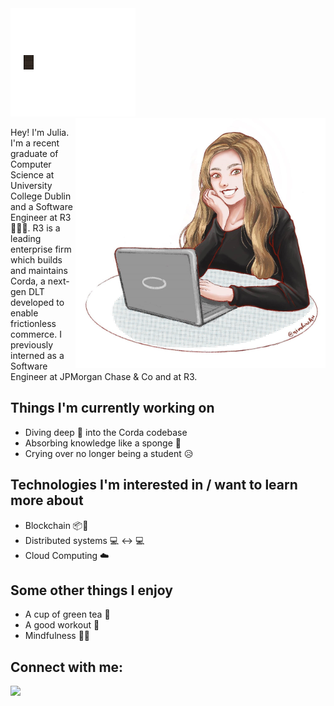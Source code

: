 <img src="https://github.com/Julia-fil1/Julia-fil1/blob/master/gif.gif" width="200">
<img align='right' src="https://github.com/Julia-fil1/Julia-fil1/blob/master/graphic.jpg" width=400 /> 
<p allign = "center">Hey! I'm Julia. I'm a recent graduate of Computer Science at University College Dublin and a Software Engineer at R3 👩‍💻😄. R3 is a leading enterprise firm which builds and maintains Corda, a next-gen DLT developed to enable frictionless commerce. I previously interned as a Software Engineer at JPMorgan Chase & Co and at R3.</p>

## Things I'm currently working on
- Diving deep 🤿 into the Corda codebase
- Absorbing knowledge like a sponge 🧽
- Crying over no longer being a student 😥

## Technologies I'm interested in / want to learn more about
- Blockchain 📦🔗
- Distributed systems 💻 ↔️ 💻
- Cloud Computing ☁️

## Some other things I enjoy
- A cup of green tea 🍵
- A good workout 💪
- Mindfulness 🧘‍♀️

## Connect with me:
[<img src="https://img.shields.io/badge/linkedin-%230077B5.svg?&style=for-the-badge&logo=linkedin&logoColor=white" />](https://www.linkedin.com/in/julia-filipczak-80a9b11aa/)

